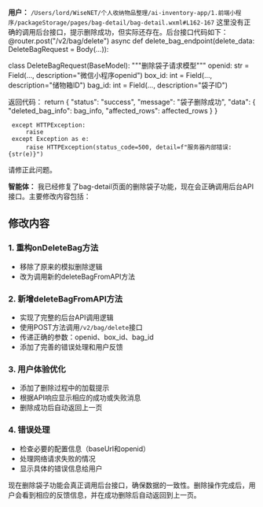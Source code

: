**用户：** 
`/Users/lord/WiseNET/个人收纳物品整理/ai-inventory-app/1.前端小程序/packageStorage/pages/bag-detail/bag-detail.wxml#L162-167`  这里没有正确的调用后台接口，提示删除成功，但实际还存在。后台接口代码如下： 
 @router.post("/v2/bag/delete") 
 async def delete_bag_endpoint(delete_data: DeleteBagRequest = Body(...)): 
 
 class DeleteBagRequest(BaseModel): 
     """删除袋子请求模型""" 
     openid: str = Field(..., description="微信小程序openid") 
     box_id: int = Field(..., description="储物箱ID") 
     bag_id: int = Field(..., description="袋子ID") 
 
 返回代码： 
         return { 
             "status": "success", 
             "message": "袋子删除成功", 
             "data": { 
                 "deleted_bag_info": bag_info, 
                 "affected_rows": affected_rows 
             } 
         } 
         
     except HTTPException: 
         raise 
     except Exception as e: 
         raise HTTPException(status_code=500, detail=f"服务器内部错误: {str(e)}") 
 
 请修正此问题。

**智能体：** 
我已经修复了bag-detail页面的删除袋子功能，现在会正确调用后台API接口。主要修改内容包括：

## 修改内容

### 1. 重构onDeleteBag方法
- 移除了原来的模拟删除逻辑
- 改为调用新的deleteBagFromAPI方法

### 2. 新增deleteBagFromAPI方法
- 实现了完整的后台API调用逻辑
- 使用POST方法调用`/v2/bag/delete`接口
- 传递正确的参数：openid、box_id、bag_id
- 添加了完善的错误处理和用户反馈

### 3. 用户体验优化
- 添加了删除过程中的加载提示
- 根据API响应显示相应的成功或失败消息
- 删除成功后自动返回上一页

### 4. 错误处理
- 检查必要的配置信息（baseUrl和openid）
- 处理网络请求失败的情况
- 显示具体的错误信息给用户

现在删除袋子功能会真正调用后台接口，确保数据的一致性。删除操作完成后，用户会看到相应的反馈信息，并在成功删除后自动返回到上一页。